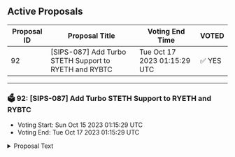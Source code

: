 ## Active Proposals

| Proposal ID | Proposal Title | Voting End Time | VOTED |
|-------------|----------------|-----------------|-------|
| 92 | [SIPS-087] Add Turbo STETH Support to RYETH and RYBTC | Tue Oct 17 2023 01:15:29 UTC | ✅ YES |

---

### 🗳 92: [SIPS-087] Add Turbo STETH Support to RYETH and RYBTC
- Voting Start: Sun Oct 15 2023 01:15:29 UTC
- Voting End: Tue Oct 17 2023 01:15:29 UTC

<details>
<summary>Proposal Text</summary>
 
This text proposal is to add the TurboSTETH position to Real Yield ETH and Real Yield BTC. If the proposal is accepted, a Steward update will enable the strategists to enact the change. For more information, see the corresponding forum post: https://community.sommelier.finance/t/sips-087-upcoming-proposal-to-add-turbo-steth-support-to-ryeth-and-rybtc/1202
</details>
